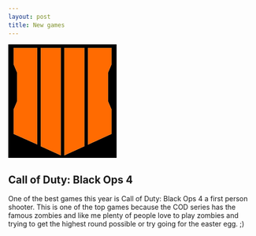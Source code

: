```yaml
---
layout: post
title: New games
---
```


![image title](/images/COD4.png)

## Call of Duty: Black Ops 4

One of the best games this year is Call of Duty: Black Ops 4 a first person shooter. This is one of the top games because the COD series has the famous zombies and like me plenty of people love to play zombies and trying to get the highest round possible or try going for the easter egg.  ;)
